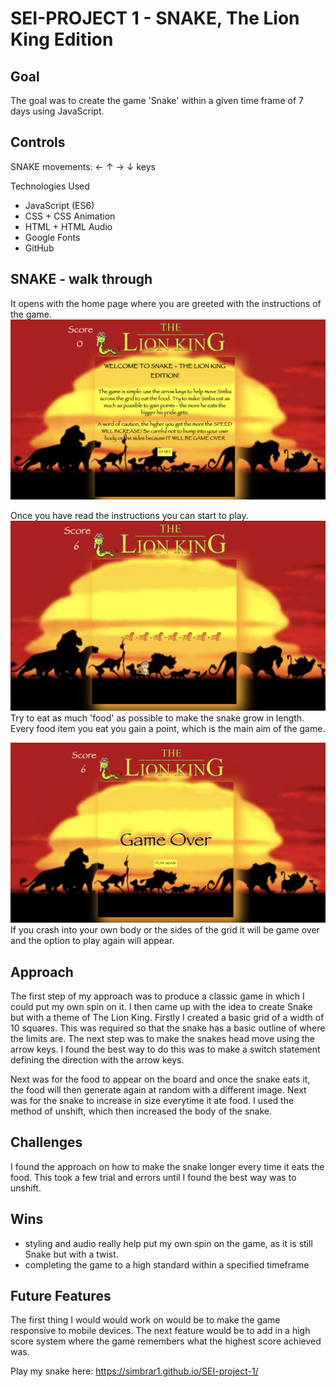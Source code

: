 # SEI-PROJECT 1 - SNAKE, The Lion King Edition

## Goal
The goal was to create the game 'Snake' within a given time frame of 7 days using JavaScript.

## Controls
SNAKE movements:
← ↑ → ↓ keys

Technologies Used
* JavaScript (ES6)
* CSS + CSS Animation
* HTML + HTML Audio
* Google Fonts
* GitHub

## SNAKE - walk through
It opens with the home page where you are greeted with the instructions of the game.
<img src="./assets/shot1.png" />

Once you have read the instructions you can start to play.
<img src="./assets/shot2.png" />
Try to eat as much 'food' as possible to make the snake grow in length. Every food item you eat you gain a point, which is the main aim of the game.

<img src="./assets/shot8.png" />
If you crash into your own body or the sides of the grid it will be game over and the option to play again will appear.

## Approach
The first step of my approach was to produce a classic game in which I could put my own spin on it. I then came up with the idea to create Snake but with a theme of The Lion King. Firstly I created a basic grid of a width of 10 squares. This was required so that the snake has a basic outline of where the limits are. The next step was to make the snakes head move using the arrow keys. I found the best way to do this was to make a switch statement defining the direction with the arrow keys. 

Next was for the food to appear on the board and once the snake eats it, the food will then generate again at random with a different image. Next was for the snake to increase in size everytime it ate food. I used the method of unshift, which then increased the body of the snake.



## Challenges
I found the approach on how to make the snake longer every time it eats the food. This took a few trial and errors until I found the best way was to unshift.

## Wins
- styling and audio really help put my own spin on the game, as it is still Snake but with a twist.
- completing the game to a high standard within a specified timeframe

## Future Features
The first thing I would would work on would be to make the game responsive to mobile devices. The next feature would be to add in a high score system where the game remembers what the highest score achieved was.

Play my snake here: https://simbrar1.github.io/SEI-project-1/
